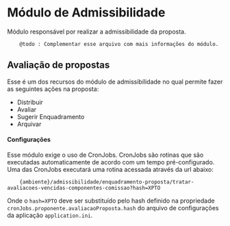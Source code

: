 Módulo de Admissibilidade
=========================

Módulo responsável por realizar a admissibilidade da proposta.

```
    @todo : Complementar esse arquivo com mais informações do módulo.
```

## Avaliação de propostas

Esse é um dos recursos do módulo de admissibilidade no qual permite fazer as seguintes ações na proposta:
* Distribuir
* Avaliar
* Sugerir Enquadramento 
* Arquivar

#### Configurações

Esse módulo exige o uso de CronJobs. CronJobs são rotinas que são executadas automaticamente de acordo com um tempo pré-configurado.
Uma das CronJobs executará uma rotina acessada através da url abaixo:

```
    {ambiente}/admissibilidade/enquadramento-proposta/tratar-avaliacoes-vencidas-componentes-comissao?hash=XPTO
```

Onde o ```hash=XPTO``` deve ser substituído pelo hash definido na propriedade ```cronJobs.proponente.avaliacaoProposta.hash``` do arquivo de configurações da aplicação ```application.ini```.